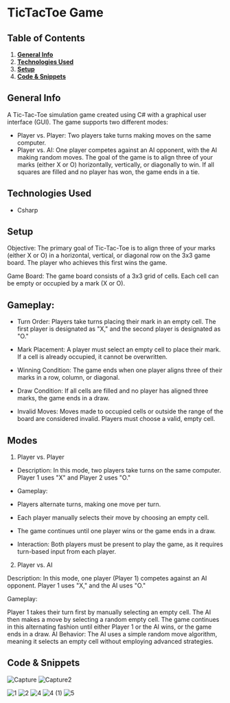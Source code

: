 # TicTacToe Game

## Table of Contents
1. [**General Info**](#general-info)
2. [**Technologies Used**](#technologies-used)
3. [**Setup**](#setup)
4. [**Code & Snippets**](#CodeSnippets)
   
## General Info
A Tic-Tac-Toe simulation game created using C# with a graphical user interface (GUI). The game supports two different modes:

- Player vs. Player: Two players take turns making moves on the same computer.
- Player vs. AI: One player competes against an AI opponent, with the AI making random moves.
The goal of the game is to align three of your marks (either X or O) horizontally, vertically, or diagonally to win. If all squares are filled and no player has won, the game ends in a tie.

## Technologies Used
- Csharp
  
## Setup
Objective: The primary goal of Tic-Tac-Toe is to align three of your marks (either X or O) in a horizontal, vertical, or diagonal row on the 3x3 game board. The player who achieves this first wins the game.

Game Board: The game board consists of a 3x3 grid of cells. Each cell can be empty or occupied by a mark (X or O).

## Gameplay:
- Turn Order: Players take turns placing their mark in an empty cell. The first player is designated as "X," and the second player is designated as "O."

- Mark Placement: A player must select an empty cell to place their mark. If a cell is already occupied, it cannot be overwritten.

- Winning Condition: The game ends when one player aligns three of their marks in a row, column, or diagonal.

 - Draw Condition: If all cells are filled and no player has aligned three marks, the game ends in a draw.

- Invalid Moves: Moves made to occupied cells or outside the range of the board are considered invalid. Players must choose a valid, empty cell.

## Modes
1. Player vs. Player
- Description: In this mode, two players take turns on the same computer. Player 1 uses "X" and Player 2 uses "O."

- Gameplay:

- Players alternate turns, making one move per turn.
- Each player manually selects their move by choosing an empty cell.
- The game continues until one player wins or the game ends in a draw.
- Interaction: Both players must be present to play the game, as it requires turn-based input 
    from each player.

2. Player vs. AI

Description: In this mode, one player (Player 1) competes against an AI opponent. Player 1 uses "X," and the AI uses "O."

Gameplay:

Player 1 takes their turn first by manually selecting an empty cell.
The AI then makes a move by selecting a random empty cell.
The game continues in this alternating fashion until either Player 1 or the AI wins, or the game ends in a draw.
AI Behavior: The AI uses a simple random move algorithm, meaning it selects an empty cell without employing advanced strategies.



## Code & Snippets

![Capture](https://github.com/AhmadBahr/TicTacToegame/assets/150359856/5dfcd9e0-53fc-43bb-8bbe-0471bfa24f37)
![Capture2](https://github.com/AhmadBahr/TicTacToegame/assets/150359856/9de86919-ef14-4b5a-ab90-7519d669f3ae)

![1](https://github.com/AhmadBahr/TicTacToegame/assets/150359856/1b905a46-7575-45f5-aaa8-c783de588ee4)
![2](https://github.com/AhmadBahr/TicTacToegame/assets/150359856/84b01175-3bd3-4b77-a325-9310597b0c83)
![4](https://github.com/AhmadBahr/TicTacToegame/assets/150359856/ac0acb1d-18d4-4ba2-9eed-40c6695010d4)
![4 (1)](https://github.com/AhmadBahr/TicTacToegame/assets/150359856/161cd501-3af6-44f0-960e-2520d6055b97)
![5](https://github.com/AhmadBahr/TicTacToegame/assets/150359856/e00ea68e-c256-4879-ab5a-83cd5a2e4051)
